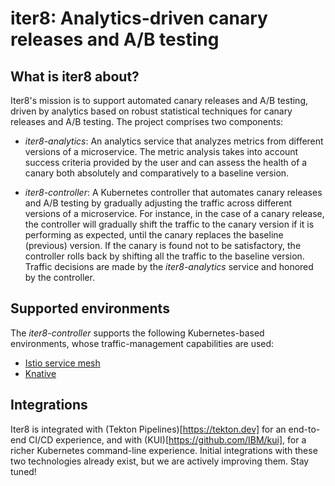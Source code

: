 # iter8: Analytics-driven canary releases and A/B testing

## What is iter8 about?

Iter8's mission is to support automated canary releases and A/B testing, driven by analytics based on robust statistical techniques for canary releases and A/B testing. The project comprises two components:

* _iter8-analytics_: An analytics service that analyzes metrics from different versions of a microservice. The metric analysis takes into account success criteria provided by the user and can assess the health of a canary both absolutely and comparatively to a baseline version.

* _iter8-controller_: A Kubernetes controller that automates canary releases and A/B testing by gradually adjusting the traffic across different versions of a microservice. For instance, in the case of a canary release, the controller will gradually shift the traffic to the canary version if it is performing as expected, until the canary replaces the baseline (previous) version. If the canary is found not to be satisfactory, the controller rolls back by shifting all the traffic to the baseline version. Traffic decisions are made by the _iter8-analytics_ service and honored by the controller.

## Supported environments

The _iter8-controller_ supports the following Kubernetes-based environments, whose traffic-management capabilities are used:

* [Istio service mesh](https://istio.io)
* [Knative](https://knative.dev)

## Integrations

Iter8 is integrated with (Tekton Pipelines)[https://tekton.dev] for an end-to-end CI/CD experience, and with (KUI)[https://github.com/IBM/kui], for a richer Kubernetes command-line experience. Initial integrations with these two technologies already exist, but we are actively improving them. Stay tuned!

